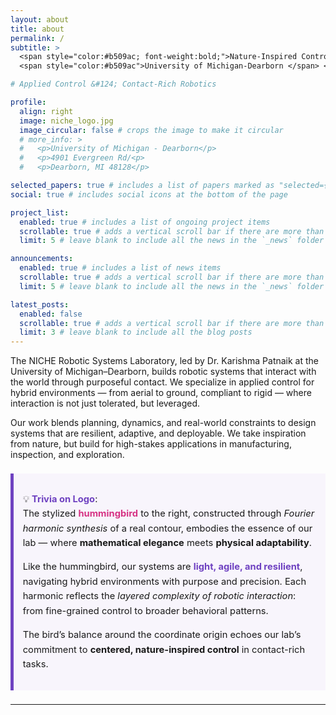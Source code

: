 ```yaml
---
layout: about
title: about
permalink: /
subtitle: >
  <span style="color:#b509ac; font-weight:bold;">Nature-Inspired Control of Hybrid Environment Robotic Systems </span> <br>
  <span style="color:#b509ac">University of Michigan-Dearborn </span> <br>

# Applied Control &#124; Contact-Rich Robotics

profile:
  align: right
  image: niche_logo.jpg
  image_circular: false # crops the image to make it circular
  # more_info: >
  #   <p>University of Michigan - Dearborn</p>
  #   <p>4901 Evergreen Rd/<p>
  #   <p>Dearborn, MI 48128</p>

selected_papers: true # includes a list of papers marked as "selected={true}"
social: true # includes social icons at the bottom of the page

project_list:
  enabled: true # includes a list of ongoing project items
  scrollable: true # adds a vertical scroll bar if there are more than 3 news items
  limit: 5 # leave blank to include all the news in the `_news` folder

announcements:
  enabled: true # includes a list of news items
  scrollable: true # adds a vertical scroll bar if there are more than 3 news items
  limit: 5 # leave blank to include all the news in the `_news` folder

latest_posts:
  enabled: false
  scrollable: true # adds a vertical scroll bar if there are more than 3 new posts items
  limit: 3 # leave blank to include all the blog posts
---
```


The NICHE Robotic Systems Laboratory, led by Dr. Karishma Patnaik at the University of Michigan–Dearborn, builds robotic systems that interact with the world through purposeful contact. We specialize in applied control for hybrid environments — from aerial to ground, compliant to rigid — where interaction is not just tolerated, but leveraged.

Our work blends planning, dynamics, and real-world constraints to design systems that are resilient, adaptive, and deployable. We take inspiration from nature, but build for high-stakes applications in manufacturing, inspection, and exploration.

<div style="border-left: 5px solid #6f42c1; padding: 1em; background-color: #f8f5fc; margin: 1.5em 0; font-size: 1.05em; line-height: 1.6em;">

💡 <strong style="color:#6f42c1;">Trivia on Logo</strong>:  
The stylized <span style="color:#d63384;"><strong>hummingbird</strong></span> to the right, constructed through <em>Fourier harmonic synthesis</em> of a real contour, embodies the essence of our lab — where <strong>mathematical elegance</strong> meets <strong>physical adaptability</strong>.

Like the hummingbird, our systems are <span style="color:#6f42c1;"><strong>light, agile, and resilient</strong></span>, navigating hybrid environments with purpose and precision. Each harmonic reflects the <em>layered complexity of robotic interaction</em>: from fine-grained control to broader behavioral patterns.

The bird’s balance around the coordinate origin echoes our lab’s commitment to <strong>centered, nature-inspired control</strong> in contact-rich tasks.

</div>


---

<!-- ### research areas 

- Design and control strategies that emphasize <span style="color:#b509ac">resilience</span> and <span style="color:#b509ac">robustness</span>
- <span style="color:#b509ac">Safe environment interaction</span> using compliance
- Deployable solutions for <span style="color:#b509ac">small embedded systems</span>
- Target platforms are <span style="color:#b509ac">aerial robots, manipulators and aerial manipulators</span> -->

<!-- --- -->

<!-- ### ongoing projects
 
- <span style="color:#0076df"><strong>FlexMan</strong></span> – A vision-guided robotic manipulator system for dynamic, flexible manufacturing

--- -->

<!-- ### Learn more

- 🔬 [Explore Our Research](/projects/)
- 👩‍💻 [Meet the Team](/people/)
- 📚 [View Publications](/publications/)
- ✉️ [Get in Touch](/contact/) -->